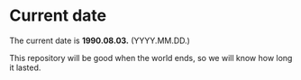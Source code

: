 # Current date

The current date is **1990.08.03.** (YYYY.MM.DD.)

This repository will be good when the world ends, so we will know how long it lasted.